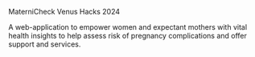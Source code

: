 MaterniCheck
Venus Hacks 2024

A web-application to empower women and expectant mothers with vital health insights to help assess risk of pregnancy complications and offer support and services.

